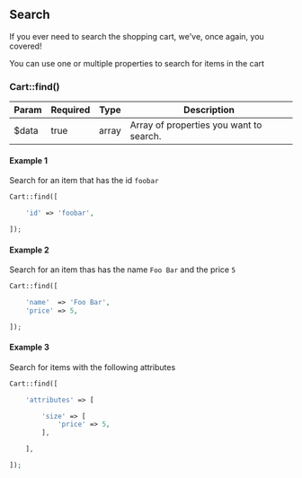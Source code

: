 ## Search

If you ever need to search the shopping cart, we've, once again, you covered!

You can use one or multiple properties to search for items in the cart

### Cart::find()

Param  | Required  | Type  | Description
------ | --------- | ----- | -----------------------------------------------------
$data  | true      | array | Array of properties you want to search.


#### Example 1

Search for an item that has the id `foobar`

```php
Cart::find([

	'id' => 'foobar',

]);
```

#### Example 2

Search for an item thas has the name `Foo Bar` and the price `5`

```php
Cart::find([

	'name'  => 'Foo Bar',
	'price' => 5,

]);
```

#### Example 3

Search for items with the following attributes

```php
Cart::find([

	'attributes' => [

		'size' => [
			'price' => 5,
		],

	],

]);
```

